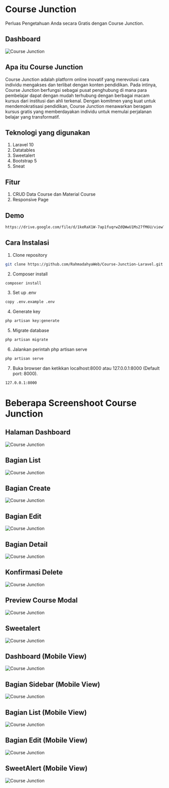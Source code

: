 # Course Junction

Perluas Pengetahuan Anda secara Gratis dengan Course Junction.

## Dashboard

![Course Junction](https://i.imgur.com/fk67KRx.png)

## Apa itu Course Junction

Course Junction adalah platform online inovatif yang merevolusi cara individu mengakses dan terlibat dengan konten pendidikan. Pada intinya, Course Junction berfungsi sebagai pusat penghubung di mana para pembelajar dapat dengan mudah terhubung dengan berbagai macam kursus dari institusi dan ahli terkenal. Dengan komitmen yang kuat untuk mendemokratisasi pendidikan, Course Junction menawarkan beragam kursus gratis yang memberdayakan individu untuk memulai perjalanan belajar yang transformatif.

## Teknologi yang digunakan

1. Laravel 10
2. Datatables
3. Sweetalert
4. Bootstrap 5
5. Sneat

## Fitur

1. CRUD Data Course dan Material Course
2. Responsive Page

## Demo

```bash
https://drive.google.com/file/d/1keRaX1W-7ap1fuqrwZdQWwU1Ms27fM6U/view?usp=sharing
```

## Cara Instalasi

1. Clone repository

```bash
git clone https://github.com/RahmadahyaWeb/Course-Junction-Laravel.git
```

2. Composer install

```bash
composer install
```

3. Set up .env

```bash
copy .env.example .env
```

4. Generate key

```bash
php artisan key:generate
```

5. Migrate database

```bash
php artisan migrate
```

6. Jalankan perintah php artisan serve

```bash
php artisan serve
```

7. Buka browser dan ketikkan localhost:8000 atau 127.0.0.1:8000 (Default port: 8000).

```bash
127.0.0.1:8000
```

# Beberapa Screenshoot Course Junction

## Halaman Dashboard

![Course Junction](https://i.imgur.com/fk67KRx.png)

## Bagian List

![Course Junction](https://i.imgur.com/VGYTX6b.png)

## Bagian Create

![Course Junction](https://i.imgur.com/lERzun3.png)

## Bagian Edit

![Course Junction](https://i.imgur.com/8y7cE3D.png)

## Bagian Detail

![Course Junction](https://i.imgur.com/jNaamHi.png)

## Konfirmasi Delete

![Course Junction](https://i.imgur.com/LXexh6l.png)

## Preview Course Modal

![Course Junction](https://i.imgur.com/gRb9rPu.png)

## Sweetalert

![Course Junction](https://i.imgur.com/AJuhl47.png)

## Dashboard (Mobile View)

![Course Junction](https://i.imgur.com/1nq7B3c.jpg)

## Bagian Sidebar (Mobile View)

![Course Junction](https://i.imgur.com/JsvzUTV.jpg)

## Bagian List (Mobile View)

![Course Junction](https://i.imgur.com/K3deCtc.jpg)

## Bagian Edit (Mobile View)

![Course Junction](https://i.imgur.com/Na9zNOF.jpg)

## SweetAlert (Mobile View)

![Course Junction](https://i.imgur.com/bkCgYxi.jpg)

